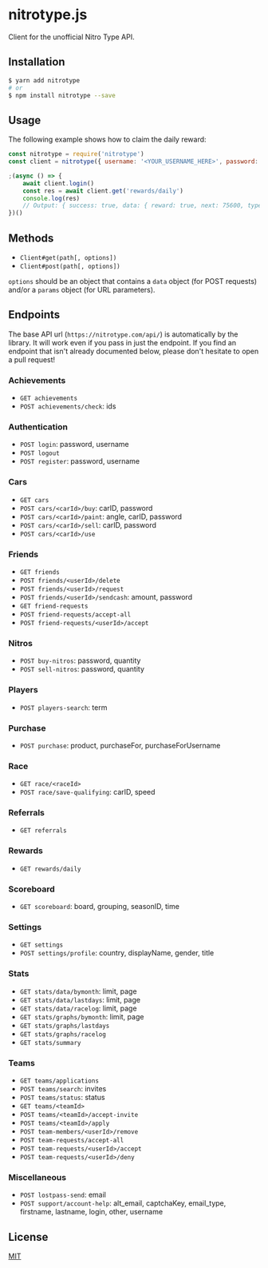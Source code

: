 # nitrotype.js

Client for the unofficial Nitro Type API.

## Installation

```bash
$ yarn add nitrotype
# or
$ npm install nitrotype --save
```

## Usage

The following example shows how to claim the daily reward:

```js
const nitrotype = require('nitrotype')
const client = nitrotype({ username: '<YOUR_USERNAME_HERE>', password: '<YOUR_PASSWORD_HERE>' })

;(async () => {
    await client.login()
    const res = await client.get('rewards/daily')
    console.log(res)
    // Output: { success: true, data: { reward: true, next: 75600, type: 'money', value: 30000 } }
})()
```

## Methods

- `Client#get(path[, options])`
- `Client#post(path[, options])`

`options` should be an object that contains a `data` object (for POST requests) and/or a `params` object (for URL parameters).

## Endpoints

The base API url (`https://nitrotype.com/api/`) is automatically by the library. It will work even if you pass in just the endpoint. If you find an endpoint that isn't already documented below, please don't hesitate to open a pull request!

### Achievements

- `GET achievements`
- `POST achievements/check`: ids

### Authentication

- `POST login`: password, username
- `POST logout`
- `POST register`: password, username

### Cars

- `GET cars`
- `POST cars/<carId>/buy`: carID, password
- `POST cars/<carId>/paint`: angle, carID, password
- `POST cars/<carId>/sell`: carID, password
- `POST cars/<carId>/use`

### Friends

- `GET friends`
- `POST friends/<userId>/delete`
- `POST friends/<userId>/request`
- `POST friends/<userId>/sendcash`: amount, password
- `GET friend-requests`
- `POST friend-requests/accept-all`
- `POST friend-requests/<userId>/accept`

### Nitros

- `POST buy-nitros`: password, quantity
- `POST sell-nitros`: password, quantity

### Players

- `POST players-search`: term

### Purchase

- `POST purchase`: product, purchaseFor, purchaseForUsername

### Race

- `GET race/<raceId>`
- `POST race/save-qualifying`: carID, speed

### Referrals

- `GET referrals`

### Rewards

- `GET rewards/daily`

### Scoreboard

- `GET scoreboard`: board, grouping, seasonID, time

### Settings

- `GET settings`
- `POST settings/profile`: country, displayName, gender, title

### Stats

- `GET stats/data/bymonth`: limit, page
- `GET stats/data/lastdays`: limit, page
- `GET stats/data/racelog`: limit, page
- `GET stats/graphs/bymonth`: limit, page
- `GET stats/graphs/lastdays`
- `GET stats/graphs/racelog`
- `GET stats/summary`

### Teams

- `GET teams/applications`
- `POST teams/search`: invites
- `POST teams/status`: status
- `GET teams/<teamId>`
- `POST teams/<teamId>/accept-invite`
- `POST teams/<teamId>/apply`
- `POST team-members/<userId>/remove`
- `POST team-requests/accept-all`
- `POST team-requests/<userId>/accept`
- `POST team-requests/<userId>/deny`

### Miscellaneous

- `POST lostpass-send`: email
- `POST support/account-help`: alt_email, captchaKey, email_type, firstname, lastname, login, other, username

## License

[MIT](LICENSE.txt)
